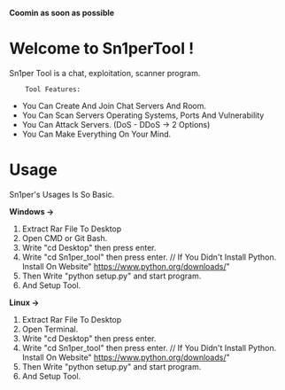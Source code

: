 **Coomin as soon as possible**

# Welcome to Sn1perTool !
Sn1per Tool is a chat, exploitation, scanner program.   

		Tool Features:

- You Can Create And Join Chat Servers And Room.  
- You Can Scan Servers Operating Systems, Ports And Vulnerability
- You Can Attack Servers. (DoS - DDoS -> 2 Options) 
- You Can Make Everything On Your Mind.

# Usage
Sn1per's Usages Is So Basic.

 **Windows ->**
	 

 1. Extract Rar File To Desktop
 2. Open CMD or Git Bash.
 3. Write "cd Desktop" then press enter.
 4. Write "cd Sn1per_tool" then press enter.
 // If You Didn't Install Python. Install On Website" https://www.python.org/downloads/"
 5. Then Write "python setup.py" and start program.
 6. And Setup Tool.

 **Linux ->**
	 

 1. Extract Rar File To Desktop
 2. Open Terminal.
 3. Write "cd Desktop" then press enter.
 4. Write "cd Sn1per_tool" then press enter.
 // If You Didn't Install Python. Install On Website" https://www.python.org/downloads/"
 5. Then Write "python setup.py" and start program.
 6. And Setup Tool.


```
